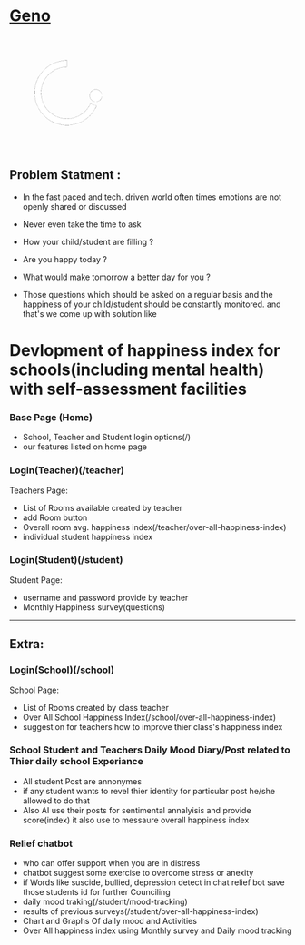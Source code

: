 
<h1><a href="https://geno-happiness-index.herokuapp.com">Geno</a></h1>

<img src="static/images/genologo.png" alt="logo" width="200" height="200"/>


## Problem Statment : 
* In the fast paced and tech. driven world often times emotions are not openly shared or discussed 
* Never even take the time to ask
* How your child/student are filling ?
* Are you happy today ?
* What would make tomorrow a better day for you ?

* Those questions which should be asked on a regular basis and the happiness of your child/student should be constantly monitored. and that's we come up with solution like 

# Devlopment of happiness index for schools(including mental health) with self-assessment facilities


### Base Page (Home)
* School, Teacher and Student login options(/) 
* our features listed on home page

### Login(Teacher)(/teacher)
Teachers Page:
- List of Rooms available created by teacher
- add Room button
- Overall room avg. happiness index(/teacher/over-all-happiness-index)
- individual student happiness index


### Login(Student)(/student)
Student Page:
- username and password provide by teacher
- Monthly Happiness survey(questions)

<hr>
</hr>

## Extra:
### Login(School)(/school)
School Page:
- List of Rooms created by class teacher
- Over All School Happiness Index(/school/over-all-happiness-index)
- suggestion for teachers how to improve thier class's happiness index

### School Student and Teachers Daily Mood Diary/Post related to Thier daily school Experiance 
- All student Post are annonymes 
- if any student wants to revel thier identity for particular post he/she allowed to do that
- Also AI use their posts for sentimental annalyisis and provide score(index) it also use to
  messaure overall happiness index        
  

### Relief chatbot 
- who can offer support when you are in distress
- chatbot suggest some exercise to overcome stress or anexity
- if Words like suscide, bullied, depression detect in chat relief bot save those students id for 
  further Counciling  
- daily mood traking(/student/mood-tracking)
- results of previous surveys(/student/over-all-happiness-index)
- Chart and Graphs Of daily mood and Activities 
- Over All happiness index using Monthly survey and Daily mood tracking
